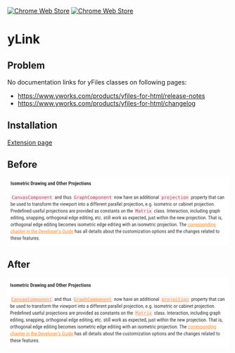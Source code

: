 [![Chrome Web Store](https://img.shields.io/chrome-web-store/v/jhefadlgdfbiknjinmjlmniaikconhad)](https://chrome.google.com/webstore/detail/jhefadlgdfbiknjinmjlmniaikconhad)
[![Chrome Web Store](https://img.shields.io/chrome-web-store/users/jhefadlgdfbiknjinmjlmniaikconhad)](https://chrome.google.com/webstore/detail/jhefadlgdfbiknjinmjlmniaikconhad)

# yLink

## Problem
No documentation links for yFiles classes on following pages:
* https://www.yworks.com/products/yfiles-for-html/release-notes
* https://www.yworks.com/products/yfiles-for-html/changelog

## Installation
[Extension page](https://chrome.google.com/webstore/detail/ylink/jhefadlgdfbiknjinmjlmniaikconhad)

## Before
![Before](screenshot/before.png)

## After
![After](screenshot/after.png)

